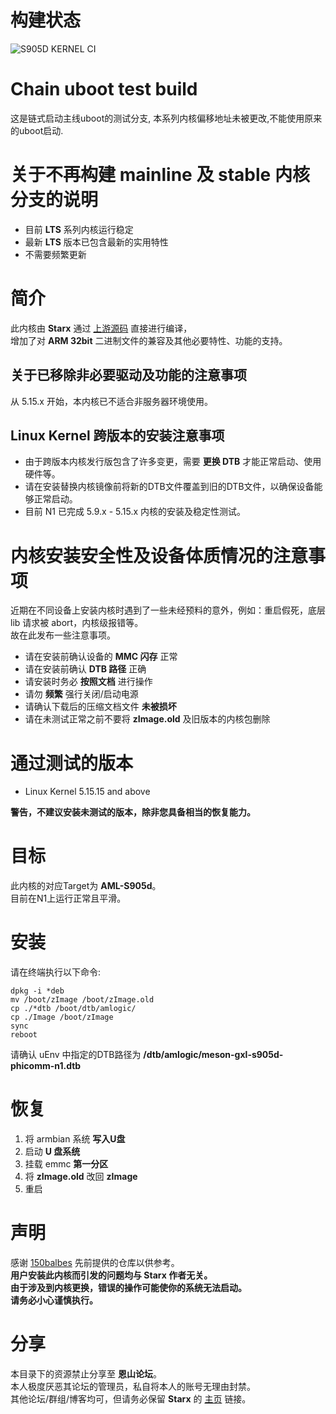 # 构建状态

![S905D KERNEL CI](https://github.com/SuzukiHonoka/s905d-kernel-precompiled/workflows/S905D%20KERNEL%20CI/badge.svg?branch=master)

# Chain uboot test build

这是链式启动主线uboot的测试分支, 本系列内核偏移地址未被更改,不能使用原来的uboot启动.

# 关于不再构建 mainline 及 stable 内核分支的说明 

- 目前 **LTS** 系列内核运行稳定
- 最新 **LTS** 版本已包含最新的实用特性
- 不需要频繁更新

# 简介

此内核由 **Starx** 通过 [上游源码](https://www.kernel.org/) 直接进行编译，  
增加了对 **ARM 32bit** 二进制文件的兼容及其他必要特性、功能的支持。  

## 关于已移除非必要驱动及功能的注意事项

从 5.15.x 开始，本内核已不适合非服务器环境使用。

## Linux Kernel 跨版本的安装注意事项

- 由于跨版本内核发行版包含了许多变更，需要 **更换 DTB** 才能正常启动、使用硬件等。  
- 请在安装替换内核镜像前将新的DTB文件覆盖到旧的DTB文件，以确保设备能够正常启动。  
- 目前 N1 已完成 5.9.x - 5.15.x 内核的安装及稳定性测试。

# 内核安装安全性及设备体质情况的注意事项

近期在不同设备上安装内核时遇到了一些未经预料的意外，例如：重启假死，底层 lib 请求被 abort，内核级报错等。  
故在此发布一些注意事项。  

- 请在安装前确认设备的 **MMC 闪存** 正常
- 请在安装前确认 **DTB 路径** 正确
- 请安装时务必 **按照文档** 进行操作
- 请勿 **频繁** 强行关闭/启动电源
- 请确认下载后的压缩文档文件 **未被损坏**
- 请在未测试正常之前不要将 **zImage.old** 及旧版本的内核包删除

# 通过测试的版本

- Linux Kernel 5.15.15 and above

**警告，不建议安装未测试的版本，除非您具备相当的恢复能力。**

# 目标

此内核的对应Target为 **AML-S905d**。  
目前在N1上运行正常且平滑。

# 安装

请在终端执行以下命令:

```
dpkg -i *deb
mv /boot/zImage /boot/zImage.old
cp ./*dtb /boot/dtb/amlogic/
cp ./Image /boot/zImage
sync
reboot
```

请确认 uEnv 中指定的DTB路径为 **/dtb/amlogic/meson-gxl-s905d-phicomm-n1.dtb**

# 恢复

1. 将 armbian 系统 **写入U盘**
2. 启动 **U 盘系统**
3. 挂载 emmc **第一分区**
4. 将 **zImage.old** 改回 **zImage** 
5. 重启

# 声明

感谢 [150balbes](https://github.com/150balbes) 先前提供的仓库以供参考。  
**用户安装此内核而引发的问题均与 Starx 作者无关。  
由于涉及到内核更换，错误的操作可能使你的系统无法启动。  
请务必小心谨慎执行。**

# 分享

本目录下的资源禁止分享至 **恩山论坛**。  
本人极度厌恶其论坛的管理员，私自将本人的账号无理由封禁。  
其他论坛/群组/博客均可，但请务必保留 **Starx** 的 [主页](https://www.starx.ink) 链接。
